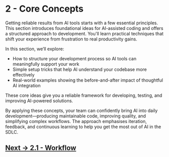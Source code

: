 # 2 - Core Concepts

Getting reliable results from AI tools starts with a few essential principles. This section introduces foundational ideas for AI-assisted coding and offers a structured approach to development. You'll learn practical techniques that shift your experience from frustration to real productivity gains.

In this section, we’ll explore:
- How to structure your development process so AI tools can meaningfully support your work  
- Simple setup tricks that help AI understand your codebase more effectively  
- Real-world examples showing the before-and-after impact of thoughtful AI integration  

These core ideas give you a reliable framework for developing, testing, and improving AI-powered solutions.

By applying these concepts, your team can confidently bring AI into daily development—producing maintainable code, improving quality, and simplifying complex workflows. The approach emphasises iteration, feedback, and continuous learning to help you get the most out of AI in the SDLC.

## [Next -> 2.1 - Workflow](2.1-workflow.md)
